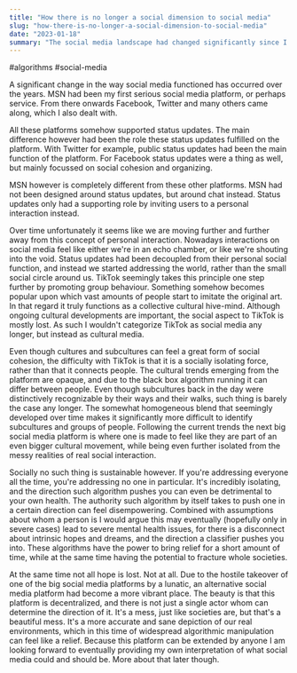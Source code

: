 ```yaml
---
title: "How there is no longer a social dimension to social media"
slug: "how-there-is-no-longer-a-social-dimension-to-social-media"
date: "2023-01-18"
summary: "The social media landscape had changed significantly since I first started using MSN. Since then the role of status updates had changed, moving ever further away from facilitating personal interaction."
---
```


#algorithms #social-media

A significant change in the way social media functioned has occurred over the years. MSN had been my first serious social media platform, or perhaps service. From there onwards Facebook, Twitter and many others came along, which I also dealt with.

All these platforms somehow supported status updates. The main difference however had been the role these status updates fulfilled on the platform. With Twitter for example, public status updates had been the main function of the platform. For Facebook status updates were a thing as well, but mainly focussed on social cohesion and organizing.

MSN however is completely different from these other platforms. MSN had not been designed around status updates, but around chat instead. Status updates only had a supporting role by inviting users to a personal interaction instead.

Over time unfortunately it seems like we are moving further and further away from this concept of personal interaction. Nowadays interactions on social media feel like either we're in an echo chamber, or like we're shouting into the void. Status updates had been decoupled from their personal social function, and instead we started addressing the world, rather than the small social circle around us. TikTok seemingly takes this principle one step further by promoting group behaviour. Something somehow becomes popular upon which vast amounts of people start to imitate the original art. In that regard it truly functions as a collective cultural hive-mind. Although ongoing cultural developments are important, the social aspect to TikTok is mostly lost. As such I wouldn't categorize TikTok as social media any longer, but instead as cultural media.

Even though cultures and subcultures can feel a great form of social cohesion, the difficulty with TikTok is that it is a socially isolating force, rather than that it connects people. The cultural trends emerging from the platform are opaque, and due to the black box algorithm running it can differ between people. Even though subcultures back in the day were distinctively recognizable by their ways and their walks, such thing is barely the case any longer. The somewhat homogeneous blend that seemingly developed over time makes it significantly more difficult to identify subcultures and groups of people. Following the current trends the next big social media platform is where one is made to feel like they are part of an even bigger cultural movement, while being even further isolated from the messy realities of real social interaction.

Socially no such thing is sustainable however. If you're addressing everyone all the time, you're addressing no one in particular. It's incredibly isolating, and the direction such algorithm pushes you can even be detrimental to your own health. The authority such algorithm by itself takes to push one in a certain direction can feel disempowering. Combined with assumptions about whom a person is I would argue this may eventually (hopefully only in severe cases) lead to severe mental health issues, for there is a disconnect about intrinsic hopes and dreams, and the direction a classifier pushes you into. These algorithms have the power to bring relief for a short amount of time, while at the same time having the potential to fracture whole societies. 

At the same time not all hope is lost. Not at all. Due to the hostile takeover of one of the big social media platforms by a lunatic, an alternative social media platform had become a more vibrant place. The beauty is that this platform is decentralized, and there is not just a single actor whom can determine the direction of it. It's a mess, just like societies are, but that's a beautiful mess. It's a more accurate and sane depiction of our real environments, which in this time of widespread algorithmic manipulation can feel like a relief. Because this platform can be extended by anyone I am looking forward to eventually providing my own interpretation of what social media could and should be. More about that later though.

